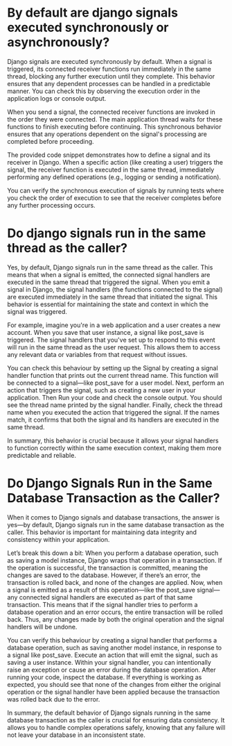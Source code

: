 
# By default are django signals executed synchronously or asynchronously?

Django signals are executed synchronously by default. When a signal is triggered, its connected receiver functions run immediately in the same thread, blocking any further execution until they complete. This behavior ensures that any dependent processes can be handled in a predictable manner. You can check this by observing the execution order in the application logs or console output.

When you send a signal, the connected receiver functions are invoked in the order they were connected. The main application thread waits for these functions to finish executing before continuing. This synchronous behavior ensures that any operations dependent on the signal's processing are completed before proceeding.

The provided code snippet demonstrates how to define a signal and its receiver in Django. When a specific action (like creating a user) triggers the signal, the receiver function is executed in the same thread, immediately performing any defined operations (e.g., logging or sending a notification).

You can verify the synchronous execution of signals by running tests where you check the order of execution to see that the receiver completes before any further processing occurs.

# Do django signals run in the same thread as the caller?
Yes, by default, Django signals run in the same thread as the caller. This means that when a signal is emitted, the connected signal handlers are executed in the same thread that triggered the signal. When you emit a signal in Django, the signal handlers (the functions connected to the signal) are executed immediately in the same thread that initiated the signal. This behavior is essential for maintaining the state and context in which the signal was triggered.

For example, imagine you're in a web application and a user creates a new account. When you save that user instance, a signal like post_save is triggered. The signal handlers that you've set up to respond to this event will run in the same thread as the user request. This allows them to access any relevant data or variables from that request without issues.

You can check this behaviour by setting up the Signal by creating a signal handler function that prints out the current thread name. This function will be connected to a signal—like post_save for a user model. Next, perform an action that triggers the signal, such as creating a new user in your application. Then Run your code and check the console output. You should see the thread name printed by the signal handler. Finally, check the thread name when you executed the action that triggered the signal. If the names match, it confirms that both the signal and its handlers are executed in the same thread.

In summary, this behavior is crucial because it allows your signal handlers to function correctly within the same execution context, making them more predictable and reliable.

# Do Django Signals Run in the Same Database Transaction as the Caller?
When it comes to Django signals and database transactions, the answer is yes—by default, Django signals run in the same database transaction as the caller. This behavior is important for maintaining data integrity and consistency within your application.

Let’s break this down a bit: When you perform a database operation, such as saving a model instance, Django wraps that operation in a transaction. If the operation is successful, the transaction is committed, meaning the changes are saved to the database. However, if there’s an error, the transaction is rolled back, and none of the changes are applied. Now, when a signal is emitted as a result of this operation—like the post_save signal—any connected signal handlers are executed as part of that same transaction. This means that if the signal handler tries to perform a database operation and an error occurs, the entire transaction will be rolled back. Thus, any changes made by both the original operation and the signal handlers will be undone.

You can verify this behaviour by creating a signal handler that performs a database operation, such as saving another model instance, in response to a signal like post_save. Execute an action that will emit the signal, such as saving a user instance. Within your signal handler, you can intentionally raise an exception or cause an error during the database operation. After running your code, inspect the database. If everything is working as expected, you should see that none of the changes from either the original operation or the signal handler have been applied because the transaction was rolled back due to the error.

In summary, the default behavior of Django signals running in the same database transaction as the caller is crucial for ensuring data consistency. It allows you to handle complex operations safely, knowing that any failure will not leave your database in an inconsistent state.
